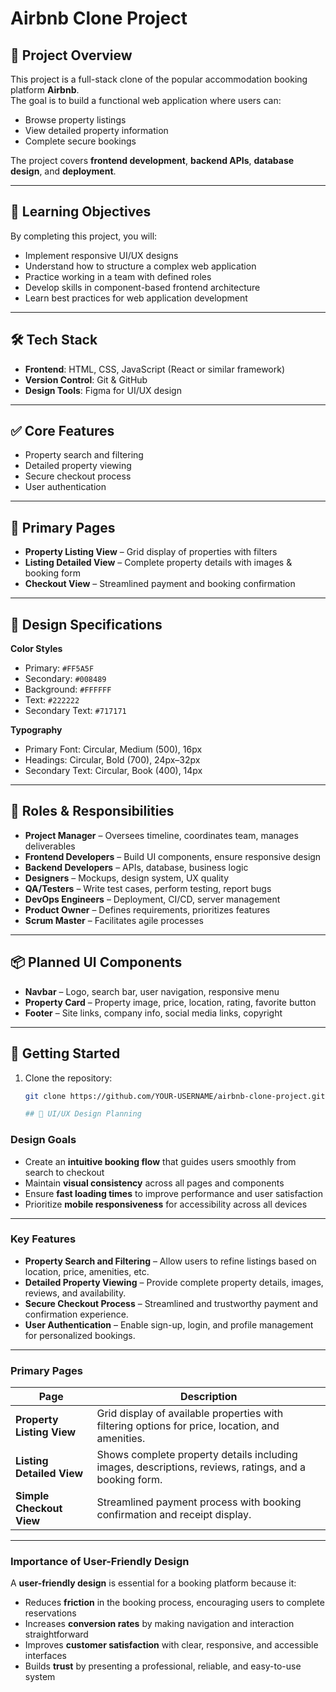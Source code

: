 # Airbnb Clone Project

## 📌 Project Overview
This project is a full-stack clone of the popular accommodation booking platform **Airbnb**.  
The goal is to build a functional web application where users can:
- Browse property listings
- View detailed property information
- Complete secure bookings

The project covers **frontend development**, **backend APIs**, **database design**, and **deployment**.

---

## 🎯 Learning Objectives
By completing this project, you will:
- Implement responsive UI/UX designs
- Understand how to structure a complex web application
- Practice working in a team with defined roles
- Develop skills in component-based frontend architecture
- Learn best practices for web application development

---

## 🛠️ Tech Stack
- **Frontend**: HTML, CSS, JavaScript (React or similar framework)
- **Version Control**: Git & GitHub
- **Design Tools**: Figma for UI/UX design

---

## ✅ Core Features
- Property search and filtering
- Detailed property viewing
- Secure checkout process
- User authentication

---

## 📄 Primary Pages
- **Property Listing View** – Grid display of properties with filters  
- **Listing Detailed View** – Complete property details with images & booking form  
- **Checkout View** – Streamlined payment and booking confirmation  

---

## 🎨 Design Specifications
**Color Styles**  
- Primary: `#FF5A5F`  
- Secondary: `#008489`  
- Background: `#FFFFFF`  
- Text: `#222222`  
- Secondary Text: `#717171`  

**Typography**  
- Primary Font: Circular, Medium (500), 16px  
- Headings: Circular, Bold (700), 24px–32px  
- Secondary Text: Circular, Book (400), 14px  

---

## 👥 Roles & Responsibilities
- **Project Manager** – Oversees timeline, coordinates team, manages deliverables  
- **Frontend Developers** – Build UI components, ensure responsive design  
- **Backend Developers** – APIs, database, business logic  
- **Designers** – Mockups, design system, UX quality  
- **QA/Testers** – Write test cases, perform testing, report bugs  
- **DevOps Engineers** – Deployment, CI/CD, server management  
- **Product Owner** – Defines requirements, prioritizes features  
- **Scrum Master** – Facilitates agile processes  

---

## 📦 Planned UI Components
- **Navbar** – Logo, search bar, user navigation, responsive menu  
- **Property Card** – Property image, price, location, rating, favorite button  
- **Footer** – Site links, company info, social media links, copyright  

---

## 🚀 Getting Started
1. Clone the repository:  
   ```bash
   git clone https://github.com/YOUR-USERNAME/airbnb-clone-project.git

   ## 🎨 UI/UX Design Planning

### Design Goals
- Create an **intuitive booking flow** that guides users smoothly from search to checkout  
- Maintain **visual consistency** across all pages and components  
- Ensure **fast loading times** to improve performance and user satisfaction  
- Prioritize **mobile responsiveness** for accessibility across all devices  

---

### Key Features
- **Property Search and Filtering** – Allow users to refine listings based on location, price, amenities, etc.  
- **Detailed Property Viewing** – Provide complete property details, images, reviews, and availability.  
- **Secure Checkout Process** – Streamlined and trustworthy payment and confirmation experience.  
- **User Authentication** – Enable sign-up, login, and profile management for personalized bookings.  

---

### Primary Pages

| **Page**                | **Description** |
|--------------------------|-----------------|
| **Property Listing View** | Grid display of available properties with filtering options for price, location, and amenities. |
| **Listing Detailed View** | Shows complete property details including images, descriptions, reviews, ratings, and a booking form. |
| **Simple Checkout View** | Streamlined payment process with booking confirmation and receipt display. |

---

### Importance of User-Friendly Design
A **user-friendly design** is essential for a booking platform because it:  
- Reduces **friction** in the booking process, encouraging users to complete reservations  
- Increases **conversion rates** by making navigation and interaction straightforward  
- Improves **customer satisfaction** with clear, responsive, and accessible interfaces  
- Builds **trust** by presenting a professional, reliable, and easy-to-use system  

